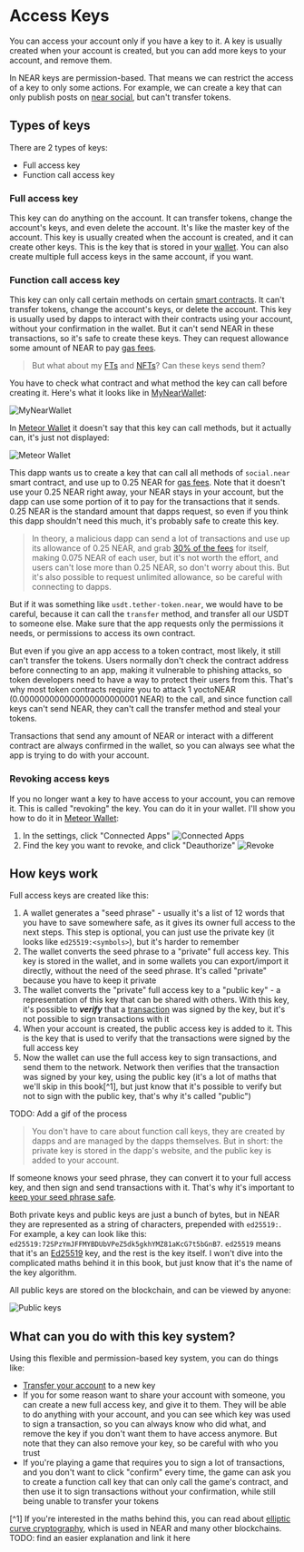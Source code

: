 # Access Keys

You can access your account only if you have a key to it. A key is usually created when
your account is created, but you can add more keys to your account, and remove them.

In NEAR keys are permission-based. That means we can restrict the access of a key to
only some actions. For example, we can create a key that can only publish posts
on [near social](../../../lvl3/near-social.md),
but can't transfer tokens.

## Types of keys

There are 2 types of keys:

- Full access key
- Function call access key

### Full access key

This key can do anything on the account. It can transfer tokens, change the account's
keys, and even delete the account. It's like the master key of the account. This key
is usually created when the account is created, and it can create other keys. This is
the key that is stored in your [wallet](../../../lvl1/wallets/index.md). You can also
create multiple full access keys in the same account, if you want.

### Function call access key

This key can only call certain methods on certain [smart contracts](../../../lvl3/smart-contracts.md). It can't transfer
tokens, change the account's keys, or delete the account. This key is usually used by
dapps to interact with their contracts using your account, without your confirmation in
the wallet. But it can't send NEAR in these transactions, so it's safe to create these
keys. They can request allowance some amount of NEAR to pay [gas fees](../../transactions.md#gas-fees).

> But what about my [FTs](../../../lvl1/fts.md) and [NFTs](../../../lvl1/nfts.md)? Can
these keys send them?

You have to check what contract and what method the key can call before creating it.
Here's what it looks like in [MyNearWallet](../../../lvl1/wallets/my-near-wallet.md):

![MyNearWallet](mnw-create-function-call-key.png)

In [Meteor Wallet](../../../lvl1/wallets/meteor-wallet.md) it doesn't say that this
key can call methods, but it actually can, it's just not displayed:

![Meteor Wallet](meteor-create-function-call-key.png)

This dapp wants us to create a key that can call all methods of `social.near` smart
contract, and use up to 0.25 NEAR for [gas fees](../../transactions.md#gas-fees).
Note that it doesn't use your 0.25 NEAR right away, your NEAR stays in your account,
but the dapp can use some portion of it to pay for the transactions that it sends.
0.25 NEAR is the standard amount that dapps request, so even if you think this dapp
shouldn't need this much, it's probably safe to create this key.

> In theory, a malicious dapp can send a lot of transactions and use up its allowance
> of 0.25 NEAR, and grab [30% of the fees](../../transactions.md#developer-incentive)
> for itself, making 0.075 NEAR of each user, but it's not worth the effort, and users
> can't lose more than 0.25 NEAR, so don't worry about this. But it's also possible to
> request unlimited allowance, so be careful with connecting to dapps.

But if it was something like `usdt.tether-token.near`, we would have to be careful,
because it can call the `transfer` method, and transfer all our USDT to someone else.
Make sure that the app requests only the permissions it needs, or permissions to access
its own contract.

But even if you give an app access to a token contract, most likely, it still can't
transfer the tokens. Users normally don't check the contract address before connecting
to an app, making it vulnerable to phishing attacks, so token developers need to have
a way to protect their users from this. That's why most token contracts require you to
attack 1 yoctoNEAR (0.000000000000000000000001 NEAR) to the call, and since function
call keys can't send NEAR, they can't call the transfer method and steal your tokens.

Transactions that send any amount of NEAR or interact with a different contract are
always confirmed in the wallet, so you can always see what the app is trying to do
with your account.

### Revoking access keys

If you no longer want a key to have access to your account, you can remove it. This is
called "revoking" the key. You can do it in your wallet. I'll show you how to do it
in [Meteor Wallet](../../../lvl1/wallets/meteor-wallet.md):

1. In the settings, click "Connected Apps"
   ![Connected Apps](revoking-keys-1.png)
2. Find the key you want to revoke, and click "Deauthorize"
   ![Revoke](revoking-keys-2.png)

## How keys work

Full access keys are created like this:

1. A wallet generates a "seed phrase" - usually it's a list of 12 words that you have
   to save somewhere safe, as it gives its owner full access to the next steps. This step
   is optional, you can just use the private key (it looks like `ed25519:<symbols>`),
   but it's harder to remember
2. The wallet converts the seed phrase to a "private" full access key. This key is stored
   in the wallet, and in some wallets you can export/import it directly, without the need
   of the seed phrase. It's called "private" because you have to keep it private
3. The wallet converts the "private" full access key to a "public key" - a representation of this
   key that can be shared with others. With this key, it's possible to ***verify*** that a
   [transaction](../../transactions.md) was signed by the key, but it's not possible to
   sign transactions with it
4. When your account is created, the public access key is added to it. This is the key
   that is used to verify that the transactions were signed by the full access key
5. Now the wallet can use the full access key to sign transactions, and send them to the
   network. Network then verifies that the transaction was signed by your key, using
   the public key (it's a lot of maths that we'll skip in this book[^1], but just know that
   it's possible to verify but not to sign with the public key, that's why it's called
   "public")

TODO: Add a gif of the process

> You don't have to care about function call keys, they are created by dapps and are
> managed by the dapps themselves. But in short: the private key is stored in the dapp's
> website, and the public key is added to your account.

If someone knows your seed phrase, they can convert it to your full access key, and
then sign and send transactions with it. That's why it's important to [keep your seed
phrase safe](where-to-save-seed-phrase.md).

Both private keys and public keys are just a bunch of bytes, but in NEAR they are
represented as a string of characters, prepended with `ed25519:`. For example, a key
can look like this: `ed25519:72SPzYmJFFMYBDUbVPeZ5dk5gkhYMZ81aKcG7t5bGnB7`.
`ed25519` means that it's an [Ed25519](https://en.wikipedia.org/wiki/EdDSA) key, and
the rest is the key itself. I won't dive into the complicated maths behind it in this
book, but just know that it's the name of the key algorithm.

All public keys are stored on the blockchain, and can be viewed by anyone:

![Public keys](public-keys.png)

## What can you do with this key system?

Using this flexible and permission-based key system, you can do things like:

- [Transfer your account](key-rotation.md) to a new key
- If you for some reason want to share your account with someone, you can create a
  new full access key, and give it to them. They will be able to do anything with
  your account, and you can see which key was used to sign a transaction, so you can
  always know who did what, and remove the key if you don't want them to have access
  anymore. But note that they can also remove your key, so be careful with who you trust
- If you're playing a game that requires you to sign a lot of transactions, and you
  don't want to click "confirm" every time, the game can ask you to create a function
  call key that can only call the game's contract, and then use it to sign transactions
  without your confirmation, while still being unable to transfer your tokens

[^1] If you're interested in the maths behind this, you can read about
[elliptic curve cryptography](https://en.wikipedia.org/wiki/Elliptic-curve_cryptography),
which is used in NEAR and many other blockchains. TODO: find an easier explanation and link it here
